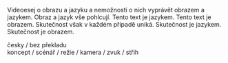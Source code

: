 Videoesej o obrazu a jazyku a nemožnosti o nich vyprávět obrazem a jazykem. Obraz a jazyk vše pohlcují. Tento text je jazykem. Tento text je obrazem. Skutečnost však v každém případě uniká. Skutečnost je jazykem. Skutečnost je obrazem.

česky / bez překladu  
koncept / scénář / režie / kamera / zvuk / střih   
